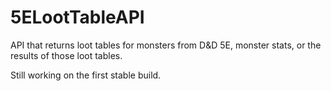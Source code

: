 # 5ELootTableAPI
API that returns loot tables for monsters from D&amp;D 5E, monster stats, or the results of those loot tables.

Still working on the first stable build.
